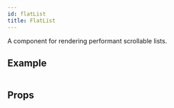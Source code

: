 ```yaml
---
id: flatList
title: FlatList
---
```


A component for rendering performant scrollable lists.

## Example

```ComponentSnackPlayer path=basic,FlatList,Basic.tsx 

```

## Props

```ComponentPropTable path=basic,FlatList,FlatList.tsx showStylingProps=true

```

